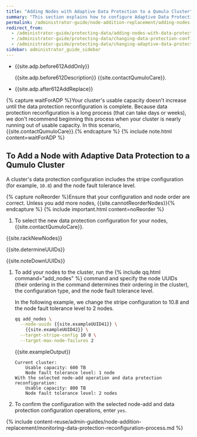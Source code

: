```yaml
---
title: "Adding Nodes with Adaptive Data Protection to a Qumulo Cluster"
summary: "This section explains how to configure Adaptive Data Protection for your Qumulo cluster during node-add operations."
permalink: /administrator-guide/node-addition-replacement/adding-nodes-adaptive-data-protection.html
redirect_from:
  - /administrator-guide/protecting-data/adding-nodes-with-data-protection-changes.html
  - /administrator-guide/protecting-data/changing-data-protection-configuration.html
  - /administrator-guide/protecting-data/changing-adaptive-data-protection-configuration.html
sidebar: administrator_guide_sidebar
---
```


* {{site.adp.before612AddOnly}}

  {{site.adp.before612Description}} {{site.contactQumuloCare}}.

* {{site.adp.after612AddReplace}}


{% capture waitForADP %}Your cluster's usable capacity doesn't increase until the data protection reconfiguration is complete. Because data protection reconfiguration is a long process (that can take days or weeks), we don't recommend beginning this process when your cluster is nearly running out of usable capacity. In this scenario, {{site.contactQumuloCare}}.{% endcapture %}
{% include note.html content=waitForADP %}


## To Add a Node with Adaptive Data Protection to a Qumulo Cluster
A cluster's data protection configuration includes the stripe configuration (for example, `10.8`) and the node fault tolerance level.

{% capture noReorder %}Ensure that your configuration and node order are correct. Unless you add more nodes, {{site.cannotReorderNodes}}{% endcapture %}
{% include important.html content=noReorder %}

1. To select the new data protection configuration for your nodes, {{site.contactQumuloCare}}.
   
{{site.rackNewNodes}}

{{site.determineUUIDs}}

{{site.noteDownUUIDs}}

1. To add your nodes to the cluster, run the {% include qq.html command="add_nodes" %} command and specify the node UUIDs (their ordering in the command determines their ordering in the cluster), the configuration type, and the node fault tolerance level.

   In the following example, we change the stripe configuration to 10.8 and the node fault tolerance level to 2 nodes.

   ```bash
   qq add_nodes \
     --node-uuids {{site.exampleUUID41}} \
       {{site.exampleUUID42}} \
     --target-stripe-config 10 8 \
     --target-max-node-failures 2
   ```
   
   {{site.exampleOutput}}

   ```
   Current cluster:
       Usable capacity: 600 TB
       Node fault tolerance level: 1 node
   With the selected node-add operation and data protection reconfiguration:
       Usable capacity: 800 TB
       Node fault tolerance level: 2 nodes
   ```

1. To confirm the configuration with the selected node-add and data protection configuration operations, enter `yes`.

{% include content-reuse/admin-guides/node-addition-replacement/monitoring-data-protection-reconfiguration-process.md %}
